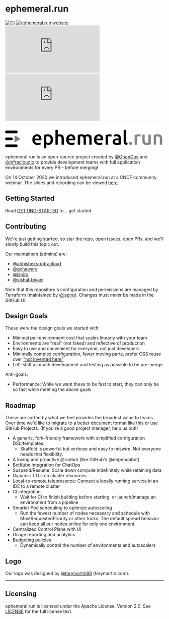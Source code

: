 # ephemeral.run

[![CI](https://github.com/OpenGov/ephemeral.run/workflows/CI/badge.svg?branch=main)](https://github.com/OpenGov/ephemeral.run/actions?query=workflow%3ACI+branch%3Adevelop)
[![ephemeral.run website](https://img.shields.io/badge/docs-ephemeral.run-blue.svg)](https://ephemeral.run)
[![Release Version](https://img.shields.io/github/v/release/OpenGov/ephemeral.run?label=ephemeral.run)](https://github.com/OpenGov/ephemeral.run/releases/latest)
[![License](https://img.shields.io/github/license/OpenGov/ephemeral.run?color=light%20green&logo=github)](https://github.com/OpenGov/ephemeral.run/blob/main/LICENSE)

![ephemeral.run logo](docs/static/ephemeral-run-logo.png "ephemeral.run")

ephemeral.run is an open-source project created by [@OpenGov](https://github.com/OpenGov) and [@infracloudio](https://github.com/infracloudio) to provide development teams with full application environments for every PR – before merging!

On 14 October 2020 we introduced ephemeral.run at a CNCF community webinar. The slides and recording can be viewed [here](https://www.cncf.io/webinars/ephemeral-run-a-full-application-environment-for-every-pr-before-you-merge-to-master/).

## Getting Started

Read [GETTING-STARTED](https://github.com/OpenGov/ephemeral.run/blob/main/GETTING-STARTED) to... get started.

## Contributing

We're just getting started, so star the repo, open issues, open PRs, and we'll slowly build this topic out.

Our maintainers (admins) are:

- [@abhisheks-infracloud](https://github.com/abhisheks-infracloud)
- [@gchaware](https://github.com/gchaware)
- [@jspiro](https://github.com/jspiro)
- [@vishal-biyani](https://github.com/vishal-biyani)

Note that this repository's configuration and permissions are managed by Terraform (maintained by [@jspiro](https://github.com/jspiro)). Changes must _never_ be made in the GitHub UI.

## Design Goals

These were the design goals we started with:

- Minimal per-environment cost that scales linearly with your team
- Environments are "real" (not faked) and reflective of production
- Easy to use and convenient for everyone, not just developers
- Minimally complex configuration, fewer moving parts, prefer OSS reuse over ["not invented here"](https://en.wikipedia.org/wiki/Not_invented_here)
- Left-shift as much development and testing as possible to be pre-merge

Anti-goals:

- Performance: While we want these to be fast to start, they can only be so fast while meeting the above goals

## Roadmap

These are sorted by what we feel provides the broadest value to teams. Over time we'd like to migrate to a better document format like [this](https://github.com/moby/moby/blob/master/ROADMAP.md) or use GitHub Projects. (If you're a good project manager, help us out!)

- A generic, fork-friendly framework with simplified configuration DSL/templates.
  - Skaffold is powerful but verbose and easy to miswire. Not everyone needs that flexibility.
- A loving and proactive @runbot (like GitHub's @dependabot)
- BotKube integration for ChatOps
- Suspend/Resume: Scale down compute indefinitely while retaining data
- Dynamic TTLs on cluster resources
- Local-to-remote telepresence: Connect a locally running service in an IDE to a remote cluster
- CI integration
  - Wait for CI to finish building before starting, or launch/manage an environment from a pipeline
- Smarter Pod scheduling to optimize autoscaling
  - Run the fewest number of nodes necessary and schedule with MostRequestedPriority or other tricks. The default spread behavior can keep all our nodes online for only one environment.
- Centralized Control Plane with UI
- Usage reporting and analytics
- Budgeting policies
  - Dynamically control the number of environments and autoscalers

## Logo

Our logo was designed by [@torymartin88](github.com/torymartin88) (torymartin.com).

---

## Licensing

ephemeral.run is licensed under the Apache License, Version 2.0. See [LICENSE](https://github.com/OpenGov/ephemeral.run/blob/main/LICENSE) for the full license text.
